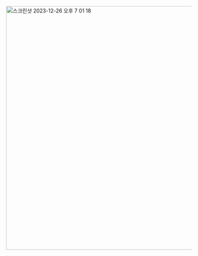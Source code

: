 <img width="661" alt="스크린샷 2023-12-26 오후 7 01 18" src="https://github.com/Begin-Vegan/.github/assets/32347874/0fc6064d-c5b8-4397-a3b8-af437d50b30f">
